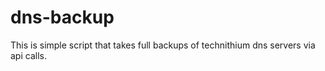 # dns-backup 
 This is simple script that takes full backups of technithium dns servers via api calls.
